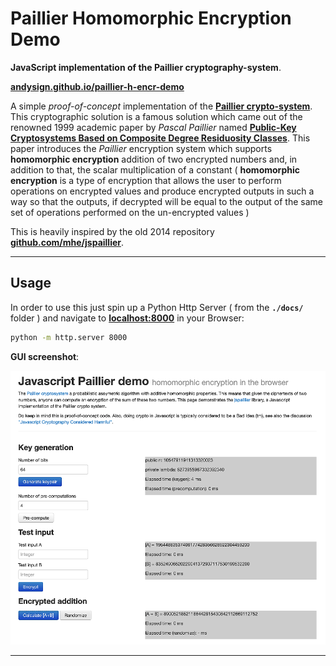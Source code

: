 # Paillier Homomorphic Encryption Demo

**JavaScript implementation of the Paillier cryptography-system**.

**[andysign.github.io/paillier-h-encr-demo](https://andysign.github.io/paillier-h-encr-demo/)**

A simple _proof-of-concept_ implementation of the **[Paillier crypto-system](https://en.wikipedia.org/wiki/Paillier_cryptosystem)**. This cryptographic solution is a famous solution which came out of the renowned 1999 academic paper by _Pascal Paillier_ named **[Public-Key Cryptosystems Based on Composite Degree Residuosity Classes](https://link.springer.com/content/pdf/10.1007/3-540-48910-X_16.pdf)**. This paper introduces the _Paillier_ encryption system which supports **homomorphic encryption** addition of two encrypted numbers and, in addition to that, the scalar multiplication of a constant ( **homomorphic encryption** is a type of encryption that allows the user to perform operations on encrypted values and produce encrypted outputs in such a way so that the outputs, if decrypted will be equal to the output of the same set of operations performed on the un-encrypted values )

This is heavily inspired by the old 2014 repository **[github.com/mhe/jspaillier](https://github.com/mhe/jspaillier)**.

---

## Usage

In order to use this just spin up a Python Http Server ( from the **`./docs/`** folder ) and navigate to **[localhost:8000](http://localhost:8000)** in your Browser:

```sh
python -m http.server 8000
```

**GUI screenshot**:

![screenshot-he](./screenshot-he.gif)

---

